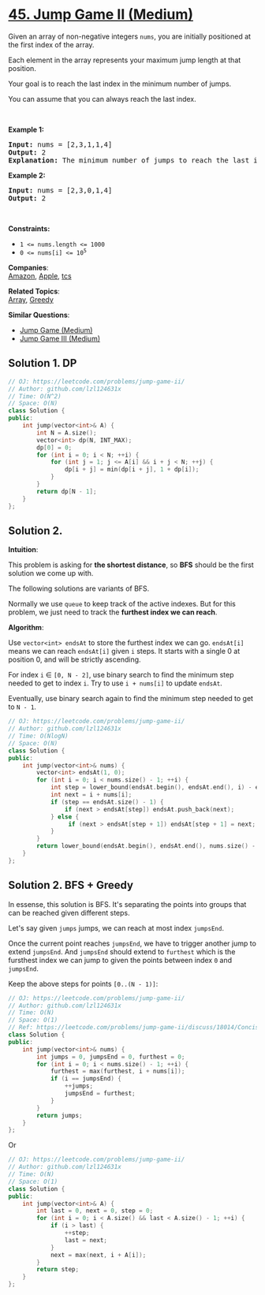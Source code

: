 # [45. Jump Game II (Medium)](https://leetcode.com/problems/jump-game-ii/)

<p>Given an array of non-negative integers <code>nums</code>, you are initially positioned at the first index of the array.</p>

<p>Each element in the array represents your maximum jump length at that position.</p>

<p>Your goal is to reach the last index in the minimum number of jumps.</p>

<p>You can assume that you can always reach the last index.</p>

<p>&nbsp;</p>
<p><strong>Example 1:</strong></p>

<pre><strong>Input:</strong> nums = [2,3,1,1,4]
<strong>Output:</strong> 2
<strong>Explanation:</strong> The minimum number of jumps to reach the last index is 2. Jump 1 step from index 0 to 1, then 3 steps to the last index.
</pre>

<p><strong>Example 2:</strong></p>

<pre><strong>Input:</strong> nums = [2,3,0,1,4]
<strong>Output:</strong> 2
</pre>

<p>&nbsp;</p>
<p><strong>Constraints:</strong></p>

<ul>
	<li><code>1 &lt;= nums.length &lt;= 1000</code></li>
	<li><code>0 &lt;= nums[i] &lt;= 10<sup>5</sup></code></li>
</ul>


**Companies**:  
[Amazon](https://leetcode.com/company/amazon), [Apple](https://leetcode.com/company/apple), [tcs](https://leetcode.com/company/tcs)

**Related Topics**:  
[Array](https://leetcode.com/tag/array/), [Greedy](https://leetcode.com/tag/greedy/)

**Similar Questions**:
* [Jump Game (Medium)](https://leetcode.com/problems/jump-game/)
* [Jump Game III (Medium)](https://leetcode.com/problems/jump-game-iii/)

## Solution 1. DP

```cpp
// OJ: https://leetcode.com/problems/jump-game-ii/
// Author: github.com/lzl124631x
// Time: O(N^2)
// Space: O(N)
class Solution {
public:
    int jump(vector<int>& A) {
        int N = A.size();
        vector<int> dp(N, INT_MAX);
        dp[0] = 0;
        for (int i = 0; i < N; ++i) {
            for (int j = 1; j <= A[i] && i + j < N; ++j) {
                dp[i + j] = min(dp[i + j], 1 + dp[i]);
            }
        }
        return dp[N - 1];
    }
};
```

## Solution 2.

**Intuition**:

This problem is asking for **the shortest distance**, so **BFS** should be the first solution we come up with.

The following solutions are variants of BFS.

Normally we use `queue` to keep track of the active indexes. But for this problem, we just need to track the **furthest index we can reach**.

**Algorithm**:

Use `vector<int> endsAt` to store the furthest index we can go. `endsAt[i]` means we can reach `endsAt[i]` given `i` steps. It starts with a single 0 at position 0, and will be strictly ascending.

For index `i` &isin; `[0, N - 2]`, use binary search to find the minimum step needed to get to index `i`. Try to use `i + nums[i]` to update `endsAt`.

Eventually, use binary search again to find the minimum step needed to get to `N - 1`.

```cpp
// OJ: https://leetcode.com/problems/jump-game-ii/
// Author: github.com/lzl124631x
// Time: O(NlogN)
// Space: O(N)
class Solution {
public:
    int jump(vector<int>& nums) {
        vector<int> endsAt(1, 0);
        for (int i = 0; i < nums.size() - 1; ++i) {
            int step = lower_bound(endsAt.begin(), endsAt.end(), i) - endsAt.begin();
            int next = i + nums[i];
            if (step == endsAt.size() - 1) {
                if (next > endsAt[step]) endsAt.push_back(next);
            } else {
                 if (next > endsAt[step + 1]) endsAt[step + 1] = next;
            }
        }
        return lower_bound(endsAt.begin(), endsAt.end(), nums.size() - 1) - endsAt.begin();
    }
};
```

## Solution 2. BFS + Greedy

In essense, this solution is BFS. It's separating the points into groups that can be reached given different steps.

Let's say given `jumps` jumps, we can reach at most index `jumpsEnd`.

Once the current point reaches `jumpsEnd`, we have to trigger another jump to extend `jumpsEnd`. And `jumpsEnd` should extend to `furthest` which is the fursthest index we can jump to given the points between index `0` and `jumpsEnd`.

Keep the above steps for points `[0..(N - 1)]`:

```cpp
// OJ: https://leetcode.com/problems/jump-game-ii/
// Author: github.com/lzl124631x
// Time: O(N)
// Space: O(1)
// Ref: https://leetcode.com/problems/jump-game-ii/discuss/18014/Concise-O(n)-one-loop-JAVA-solution-based-on-Greedy
class Solution {
public:
    int jump(vector<int>& nums) {
        int jumps = 0, jumpsEnd = 0, furthest = 0;
        for (int i = 0; i < nums.size() - 1; ++i) {
            furthest = max(furthest, i + nums[i]);
            if (i == jumpsEnd) {
                ++jumps;
                jumpsEnd = furthest;
            }
        }
        return jumps;
    }
};
```

Or

```cpp
// OJ: https://leetcode.com/problems/jump-game-ii/
// Author: github.com/lzl124631x
// Time: O(N)
// Space: O(1)
class Solution {
public:
    int jump(vector<int>& A) {
        int last = 0, next = 0, step = 0;
        for (int i = 0; i < A.size() && last < A.size() - 1; ++i) {
            if (i > last) {
                ++step;
                last = next;
            }
            next = max(next, i + A[i]);
        }
        return step;
    }
};
```